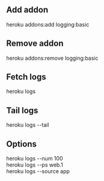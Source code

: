 ## Add addon
  heroku addons:add logging:basic
  
## Remove addon
  heroku addons:remove logging:basic

## Fetch logs
  heroku logs

## Tail logs
  heroku logs --tail

## Options

  heroku logs --num 100  
  heroku logs --ps web.1  
  heroku logs --source app  